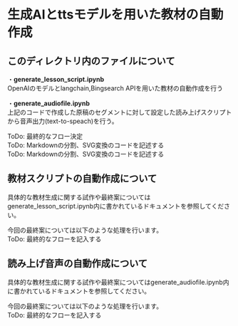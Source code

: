 # 生成AIとttsモデルを用いた教材の自動作成

## このディレクトリ内のファイルについて

・**generate_lesson_script.ipynb**   
OpenAIのモデルとlangchain,Bingsearch APIを用いた教材の自動作成を行う

・**generate_audiofile.ipynb**   
上記のコードで作成した原稿のセグメントに対して設定した読み上げスクリプトから音声出力(text-to-speach)を行う。

ToDo: 最終的なフロー決定  
ToDo: Markdownの分割、SVG変換のコードを記述する  
ToDo: Markdownの分割、SVG変換のコードを記述する 

## 教材スクリプトの自動作成について
具体的な教材生成に関する試作や最終案についてはgenerate_lesson_script.ipynb内に書かれているドキュメントを参照してください。

今回の最終案については以下のような処理を行います。  
ToDo: 最終的なフローを記入する



## 読み上げ音声の自動作成について
具体的な教材生成に関する試作や最終案についてはgenerate_audiofile.ipynb内に書かれているドキュメントを参照してください。

今回の最終案については以下のような処理を行います。  
ToDo: 最終的なフローを記入する